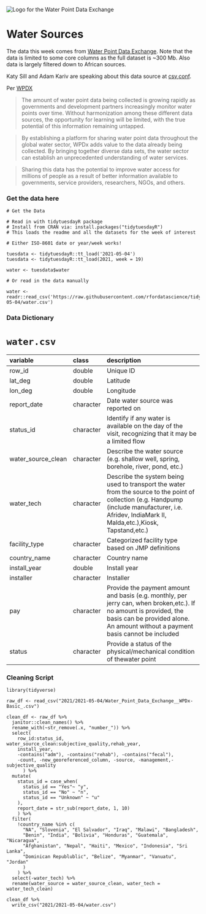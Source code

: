 ![Logo for the Water Point Data Exchange](https://www.waterpointdata.org/wp-content/uploads/2020/09/wpdxlogo2020.png)

# Water Sources

The data this week comes from [Water Point Data Exchange](https://data.waterpointdata.org/dataset/Water-Point-Data-Exchange-WPDx-Basic-/jfkt-jmqa). Note that the data is limited to some core columns as the full dataset is ~300 Mb. Also data is largely filtered down to African sources.

Katy Sill and Adam Kariv are speaking about this data source at [csv,conf](https://csvconf.com/speakers/#katy-sill-adam-kariv).

Per [WPDX](https://www.waterpointdata.org/)

> The amount of water point data being collected is growing rapidly as governments and development partners increasingly monitor water points over time. Without harmonization among these different data sources, the opportunity for learning will be limited, with the true potential of this information remaining untapped. 

> By establishing a platform for sharing water point data throughout the global water sector, WPDx adds value to the data already being collected. By bringing together diverse data sets, the water sector can establish an unprecedented understanding of water services.

> Sharing this data has the potential to improve water access for millions of people as a result of better information available to governments, service providers, researchers, NGOs, and others.

### Get the data here

```{r}
# Get the Data

# Read in with tidytuesdayR package 
# Install from CRAN via: install.packages("tidytuesdayR")
# This loads the readme and all the datasets for the week of interest

# Either ISO-8601 date or year/week works!

tuesdata <- tidytuesdayR::tt_load('2021-05-04')
tuesdata <- tidytuesdayR::tt_load(2021, week = 19)

water <- tuesdata$water

# Or read in the data manually

water <- readr::read_csv('https://raw.githubusercontent.com/rfordatascience/tidytuesday/main/data/2021/2021-05-04/water.csv')

```
### Data Dictionary

# `water.csv`

|variable           |class     |description |
|:------------------|:---------|:-----------|
|row_id             |double    | Unique ID |
|lat_deg            |double    | Latitude |
|lon_deg            |double    | Longitude |
|report_date        |character | Date water source was reported on |
|status_id          |character | Identify if any water is available on the day of the visit, recognizing that it may be a limited flow |
|water_source_clean |character | Describe the water source (e.g. shallow well, spring, borehole, river, pond, etc.) |
|water_tech   |character | Describe the system being used to transport the water from the source to the point of collection (e.g. Handpump (include manufacturer, i.e. Afridev, IndiaMark II, Malda,etc.),Kiosk, Tapstand,etc.) |
|facility_type      |character | Categorized facility type based on JMP definitions |
|country_name       |character | Country name |
|install_year       |double    | Install year |
|installer          |character | Installer |
|pay                |character | Provide the payment amount and basis (e.g. monthly, per jerry can, when broken,etc.). If no amount is provided, the basis can be provided alone. An amount without a payment basis cannot be included|
|status             |character | Provide a status of the physical/mechanical condition of thewater point |

### Cleaning Script

```
library(tidyverse)

raw_df <- read_csv("2021/2021-05-04/Water_Point_Data_Exchange__WPDx-Basic_.csv")

clean_df <- raw_df %>% 
  janitor::clean_names() %>%
  rename_with(~str_remove(.x, "number_")) %>% 
  select(
    row_id:status_id, water_source_clean:subjective_quality,rehab_year,
    install_year,
    -contains("adm"), -contains("rehab"), -contains("fecal"),
    -count, -new_georeferenced_column, -source, -management,-subjective_quality
      ) %>% 
  mutate(
    status_id = case_when(
      status_id == "Yes"~ "y",
      status_id == "No" ~ "n",
      status_id == "Unknown" ~ "u"
    ),
    report_date = str_sub(report_date, 1, 10)
    ) %>% 
  filter(
    !country_name %in% c(
      "NA", "Slovenia", "El Salvador", "Iraq", "Malawi", "Bangladesh",
      "Benin", "India", "Bolivia", "Honduras", "Guatemala", "Nicaragua",
      "Afghanistan", "Nepal", "Haiti", "Mexico", "Indonesia", "Sri Lanka",
      "Dominican Republublic", "Belize", "Myanmar", "Vanuatu", "Jordan"
      )
    ) %>% 
  select(-water_tech) %>% 
  rename(water_source = water_source_clean, water_tech = water_tech_clean)

clean_df %>% 
  write_csv("2021/2021-05-04/water.csv")


```
